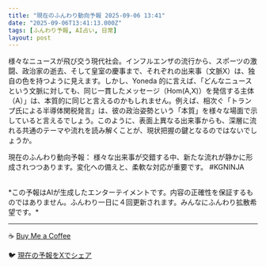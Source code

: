 ```yaml
---
title: "現在のふんわり動向予報 2025-09-06 13:41"
date: "2025-09-06T13:41:13.000Z"
tags: [ふんわり予報, AI占い, 日常]
layout: post
---
```


様々なニュースが飛び交う現代社会。インフルエンザの流行から、スポーツの激闘、政治家の逝去、そして皇室の慶事まで、それぞれの出来事（文脈X）は、独自の色を持つように見えます。しかし、Yoneda 的に言えば、「どんなニュースという文脈に対しても、同じ一貫したメッセージ（Hom(A,X)）を発信する主体（A）」は、本質的に同じと言えるのかもしれません。例えば、相次ぐ「トランプ氏による半導体関税発言」は、彼の政治姿勢という「本質」を様々な場面で示していると言えるでしょう。このように、表面上異なる出来事からも、深層に流れる共通のテーマや流れを読み解くことが、現状把握の鍵となるのではないでしょうか。


現在のふんわり動向予報：
様々な出来事が交錯する中、新たな流れが静かに形成されつつあります。変化への備えと、柔軟な対応が重要です。 #KGNINJA

<br>
*この予報はAIが生成したエンターテイメントです。内容の正確性を保証するものではありません。ふんわり一日に４回更新されます。みんなにふんわり拡散希望です。*

---
☕️ [Buy Me a Coffee](https://www.buymeacoffee.com/kgninja)

🐦 [現在の予報をXでシェア](https://twitter.com/intent/tweet?text=%E7%8F%BE%E5%9C%A8%E3%81%AE%E3%81%B5%E3%82%93%E3%82%8F%E3%82%8A%E4%BA%88%E5%A0%B1%3A%20%E3%80%8C%E6%A7%98%E3%80%85%E3%81%AA%E3%83%8B%E3%83%A5%E3%83%BC%E3%82%B9%E3%81%8C%E9%A3%9B%E3%81%B3%E4%BA%A4%E3%81%86%E7%8F%BE%E4%BB%A3%E7%A4%BE%E4%BC%9A%E3%80%82%E3%80%8D%23KGNINJA%20%E7%B6%9A%E3%81%8D%E3%81%AF%E3%83%96%E3%83%AD%E3%82%B0%E3%81%A7%EF%BC%81%F0%9F%91%87&url=https%3A%2F%2Fkg-ninja.github.io%2FFunwariyoso%2F)
